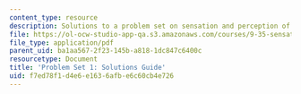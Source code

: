 ```yaml
---
content_type: resource
description: Solutions to a problem set on sensation and perception of light.
file: https://ol-ocw-studio-app-qa.s3.amazonaws.com/courses/9-35-sensation-and-perception-spring-2009/f7ed78f1d4e6e1636afbe6c60cb4e726_MIT9_35s09_sol_pset01.pdf
file_type: application/pdf
parent_uid: ba1aa567-2f23-145b-a818-1dc847c6400c
resourcetype: Document
title: 'Problem Set 1: Solutions Guide'
uid: f7ed78f1-d4e6-e163-6afb-e6c60cb4e726
---
```

